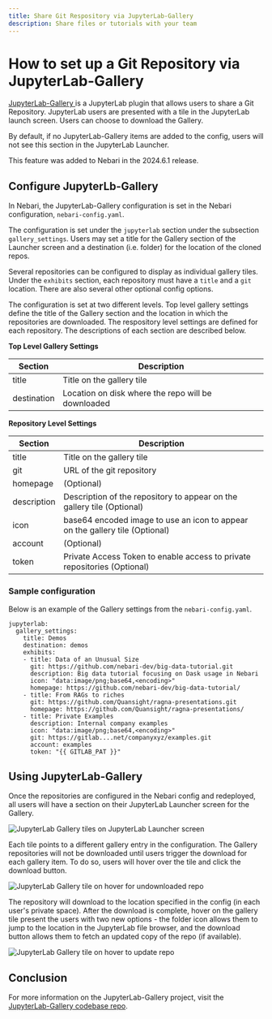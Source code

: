 ```yaml
---
title: Share Git Respository via JupyterLab-Gallery
description: Share files or tutorials with your team
---
```


# How to set up a Git Repository via JupyterLab-Gallery 

[JupyterLab-Gallery ](https://github.com/nebari-dev/jupyterlab-gallery) is a JupyterLab plugin
that allows users to share a Git Repository. JupyterLab users are presented with a tile in 
the JupyterLab launch screen. Users can choose to download the Gallery. 

By default, if no JupyterLab-Gallery items are added to the config, users will not see this section
in the JupyterLab Launcher. 

This feature was added to Nebari in the 2024.6.1 release. 

## Configure JupyterLb-Gallery

In Nebari, the JupyterLab-Gallery configuration is set in the Nebari configuration, `nebari-config.yaml`. 

The configuration is set under the `jupyterlab` section under the subsection `gallery_settings`. 
Users may set a title for the Gallery section of the Launcher screen and a destination (i.e. folder)
for the location of the cloned repos. 

Several repositories can be configured to display as individual gallery tiles. Under the `exhibits`
section, each repository must have a `title` and a `git` location. There are also several other 
optional config options. 

The configuration is set at two different levels. Top level gallery settings define the title of
the Gallery section and the location in which the repositories are downloaded. The respository 
level settings are defined for each repository. The descriptions of each section are described 
below. 

**Top Level Gallery Settings**

| Section | Description | 
| ------- | ----------- |
| title   | Title on the gallery tile |
| destination | Location on disk where the repo will be downloaded |


**Repository Level Settings**

| Section | Description | 
| ------- | ----------- |
| title   | Title on the gallery tile |
| git        | URL of the git repository |
| homepage | (Optional) | 
| description | Description of the repository to appear on the gallery tile (Optional)  |
| icon | base64 encoded image to use an icon to appear on the gallery tile (Optional) |
| account | (Optional) |
| token | Private Access Token to enable access to private repositories (Optional)  |

### Sample configuration

Below is an example of the Gallery settings from the `nebari-config.yaml`. 

```
jupyterlab:
  gallery_settings:
    title: Demos
    destination: demos
    exhibits:
    - title: Data of an Unusual Size
      git: https://github.com/nebari-dev/big-data-tutorial.git
      description: Big data tutorial focusing on Dask usage in Nebari
      icon: "data:image/png;base64,<encoding>"
      homepage: https://github.com/nebari-dev/big-data-tutorial/
    - title: From RAGs to riches
      git: https://github.com/Quansight/ragna-presentations.git
      homepage: https://github.com/Quansight/ragna-presentations/
    - title: Private Examples
      description: Internal company examples
      icon: "data:image/png;base64,<encoding>"
      git: https://gitlab....net/companyxyz/examples.git
      account: examples
      token: "{{ GITLAB_PAT }}"
```

## Using JupyterLab-Gallery

Once the repositories are configured in the Nebari config and redeployed, all users will have
a section on their JupyterLab Launcher screen for the Gallery. 

![JupyterLab Gallery tiles on JupyterLab Launcher screen](/img/how-tos/jupyter-gallery-tiles.png)

Each tile points to a different gallery entry in the configuration. The Gallery repositories
will not be downloaded until users trigger the download for each gallery item. To do so, users
will hover over the tile and click the download button. 

![JupyterLab Gallery tile on hover for undownloaded repo](/img/how-tos/jupyter-gallery-tile-download.png)

The repository will download to the location specified in the config (in each user's private 
space). After the download is complete, hover on the gallery tile present the users with two 
new options - the folder icon allows them to jump to the location in the JupyterLab file browser, 
and the download button allows them to fetch an updated copy of the repo (if available).

![JupyterLab Gallery tile on hover to update repo](/img/how-tos/jupyter-gallery-tile-update.png)

## Conclusion

For more information on the JupyterLab-Gallery project, visit the 
[JupyterLab-Gallery codebase repo](https://github.com/nebari-dev/jupyterlab-gallery). 

